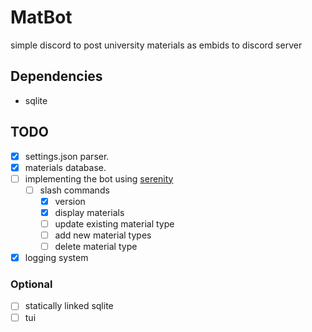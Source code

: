 # MatBot
simple discord to post university materials as embids to discord server

## Dependencies
- sqlite

## TODO
- [x] settings.json parser.
- [x] materials database.
- [ ] implementing the bot using [serenity](https://github.com/serenity-rs/serenity)
	- [ ] slash commands
		- [x] version
		- [x] display materials
		- [ ] update existing material type
		- [ ] add new material types
		- [ ] delete material type
- [x] logging system

### Optional
- [ ] statically linked sqlite
- [ ] tui
